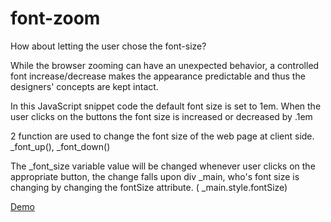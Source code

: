 # font-zoom
How about letting the user chose the font-size? 

While the browser zooming can have an unexpected behavior, a controlled  font increase/decrease  makes the appearance predictable and thus the designers' concepts are kept intact. 

In this JavaScript snippet code the default font size is set to 1em. When the user clicks on the buttons the font size  is increased or decreased by .1em

2 function are used to change the font size of the web page at client side.
_font_up(), 
_font_down()

The _font_size variable value will be changed whenever user clicks on the appropriate  button, the change falls upon div _main, who's  font size is changing by changing the fontSize attribute. ( _main.style.fontSize)

<div id='demo_button'><a href='http://w3draw.co.uk/blog/DEMO/font_zoom/'>Demo</a></div>
